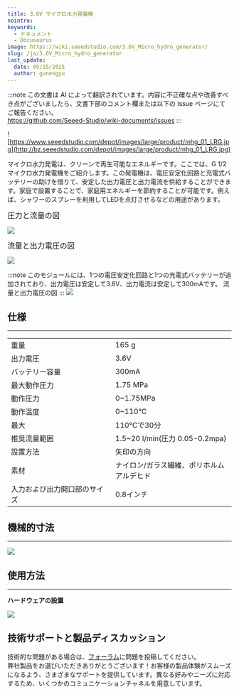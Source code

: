 ```yaml
---
title: 3.6V マイクロ水力発電機
nointro:
keywords:
  - ドキュメント
  - Docusaurus
image: https://wiki.seeedstudio.com/3.6V_Micro_hydro_generator/
slug: /ja/3.6V_Micro_hydro_generator
last_update:
  date: 05/15/2025
  author: gunengyu
---
```

:::note
この文書は AI によって翻訳されています。内容に不正確な点や改善すべき点がございましたら、文書下部のコメント欄または以下の Issue ページにてご報告ください。  
https://github.com/Seeed-Studio/wiki-documents/issues
:::

![https://www.seeedstudio.com/depot/images/large/product/mhg_01_LRG.jpg](http://bz.seeedstudio.com/depot/images/large/product/mhg_01_LRG.jpg)

マイクロ水力発電は、クリーンで再生可能なエネルギーです。ここでは、G 1/2 マイクロ水力発電機をご紹介します。この発電機は、電圧安定化回路と充電式バッテリーの助けを借りて、安定した出力電圧と出力電流を供給することができます。家庭で設置することで、家庭用エネルギーを節約することが可能です。例えば、シャワーのスプレーを利用してLEDを点灯させるなどの用途があります。

<big>圧力と流量の図</big>

![](https://files.seeedstudio.com/wiki/3.6V_Micro_hydro_generator/img/Micro-hydro-diagram1.JPG)

<big>流量と出力電圧の図</big>

![](https://files.seeedstudio.com/wiki/3.6V_Micro_hydro_generator/img/Micro-hydro-diagram2.JPG)

:::note
    このモジュールには、1つの電圧安定化回路と1つの充電式バッテリーが追加されており、出力電圧は安定して3.6V、出力電流は安定して300mAです。
流量と出力電圧の図
:::
[![](https://files.seeedstudio.com/wiki/Seeed-WiKi/docs/images/300px-Get_One_Now_Banner-ragular.png)](https://www.seeedstudio.com/36v-micro-hydro-generator-p-634.html?cPath=155)

##   仕様
---
<table>
<tr>
<td width="400px">重量
</td>
<td width="400px">165 g
</td></tr>
<tr>
<td>出力電圧
</td>
<td>3.6V
</td></tr>
<tr>
<td>バッテリー容量
</td>
<td>300mA
</td></tr>
<tr>
<td>最大動作圧力
</td>
<td>1.75 MPa
</td></tr>
<tr>
<td>動作圧力
</td>
<td>0~1.75MPa
</td></tr>
<tr>
<td>動作温度
</td>
<td>0~110°C
</td></tr>
<tr>
<td>最大
</td>
<td>110°Cで30分
</td></tr>
<tr>
<td>推奨流量範囲
</td>
<td>1.5~20 l/min(圧力 0.05-0.2mpa)
</td></tr>
<tr>
<td>設置方法
</td>
<td>矢印の方向
</td></tr>
<tr>
<td>素材
</td>
<td>ナイロン/ガラス繊維、ポリホルムアルデヒド
</td></tr>
<tr>
<td>入力および出力開口部のサイズ
</td>
<td>0.8インチ
</td></tr></table>

##   機械的寸法
---
![](https://files.seeedstudio.com/wiki/3.6V_Micro_hydro_generator/img/Micro-hydro-dimen2.jpg)

##   使用方法
---
**ハードウェアの設置**

![](https://files.seeedstudio.com/wiki/3.6V_Micro_hydro_generator/img/Micro-hydro-struct.JPG)

## 技術サポートと製品ディスカッション
技術的な問題がある場合は、[フォーラム](http://forum.seeedstudio.com/)に問題を投稿してください。  
弊社製品をお選びいただきありがとうございます！お客様の製品体験がスムーズになるよう、さまざまなサポートを提供しています。異なる好みやニーズに対応するため、いくつかのコミュニケーションチャネルを用意しています。

<div class="button_tech_support_container">
<a href="https://forum.seeedstudio.com/" class="button_forum"></a> 
<a href="https://www.seeedstudio.com/contacts" class="button_email"></a>
</div>

<div class="button_tech_support_container">
<a href="https://discord.gg/eWkprNDMU7" class="button_discord"></a> 
<a href="https://github.com/Seeed-Studio/wiki-documents/discussions/69" class="button_discussion"></a>
</div>